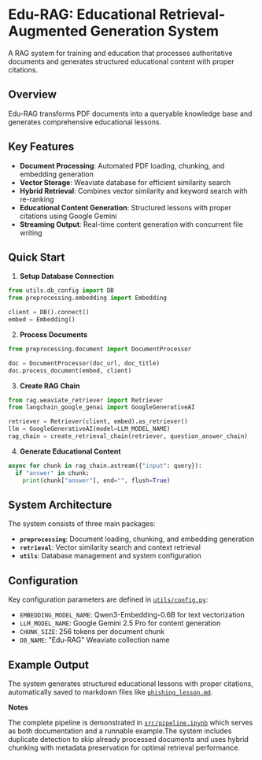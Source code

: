# Edu-RAG: Educational Retrieval-Augmented Generation System

A RAG system for training and education that processes authoritative documents and generates structured educational content with proper citations.

## Overview

Edu-RAG transforms PDF documents into a queryable knowledge base and generates comprehensive educational lessons.

## Key Features

- **Document Processing**: Automated PDF loading, chunking, and embedding generation
- **Vector Storage**: Weaviate database for efficient similarity search
- **Hybrid Retrieval**: Combines vector similarity and keyword search with re-ranking
- **Educational Content Generation**: Structured lessons with proper citations using Google Gemini
- **Streaming Output**: Real-time content generation with concurrent file writing

## Quick Start

1. **Setup Database Connection**
```python
from utils.db_config import DB
from preprocessing.embedding import Embedding

client = DB().connect()
embed = Embedding()
```

2. **Process Documents**
```python
from preprocessing.document import DocumentProcessor

doc = DocumentProcessor(doc_url, doc_title)
doc.process_document(embed, client)
```

3. **Create RAG Chain**
```python
from rag.weaviate_retriever import Retriever
from langchain_google_genai import GoogleGenerativeAI

retriever = Retriever(client, embed).as_retriever()
llm = GoogleGenerativeAI(model=LLM_MODEL_NAME)
rag_chain = create_retrieval_chain(retriever, question_answer_chain)
```

4. **Generate Educational Content**
```python
async for chunk in rag_chain.astream({"input": query}):
  if "answer" in chunk:
    print(chunk["answer"], end="", flush=True)
```

## System Architecture

The system consists of three main packages:

- **`preprocessing`**: Document loading, chunking, and embedding generation
- **`retrieval`**: Vector similarity search and context retrieval
- **`utils`**: Database management and system configuration

## Configuration

Key configuration parameters are defined in [`utils/config.py`](https://github.com/yousefmrashad/Edu-RAG/blob/master/src/utils/config.py):

- `EMBEDDING_MODEL_NAME`: Qwen3-Embedding-0.6B for text vectorization
- `LLM_MODEL_NAME`: Google Gemini 2.5 Pro for content generation
- `CHUNK_SIZE`: 256 tokens per document chunk
- `DB_NAME`: "Edu-RAG" Weaviate collection name

## Example Output

The system generates structured educational lessons with proper citations, automatically saved to markdown files like [`phishing_lesson.md`](https://github.com/yousefmrashad/Edu-RAG/blob/master/src/phishing_lesson.md).

**Notes**

The complete pipeline is demonstrated in [`src/pipeline.ipynb`](https://github.com/yousefmrashad/Edu-RAG/blob/master/src/pipeline.ipynb) which serves as both documentation and a runnable example.The system includes duplicate detection to skip already processed documents and uses hybrid chunking with metadata preservation for optimal retrieval performance.
